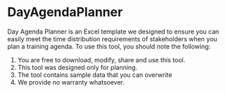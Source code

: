 # DayAgendaPlanner
Day Agenda Planner is an Excel template we designed to ensure you can easily meet the time distribution requirements of stakeholders when you plan a training agenda. To use this tool, you should note the following:
1. You are free to download, modify, share and use this tool.
2. This tool was designed only for planning.
3. The tool contains sample data that you can overwrite
4. We provide no warranty whatsoever.
